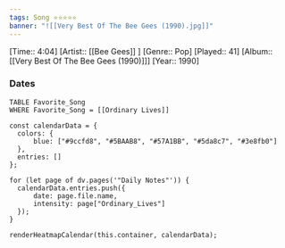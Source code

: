 ```yaml
---
tags: Song ⭐⭐⭐⭐⭐ 
banner: "![[Very Best Of The Bee Gees (1990).jpg]]"
---
```

[Time:: 4:04]
[Artist:: [[Bee Gees]] ]
[Genre:: Pop]
[Played:: 41]
[Album:: [[Very Best Of The Bee Gees (1990)]]]
[Year:: 1990]
### Dates
````dataview
TABLE Favorite_Song
WHERE Favorite_Song = [[Ordinary Lives]]
````

  ```dataviewjs
const calendarData = { 
	colors: { 
		blue: ["#9ccfd8", "#5BAAB8", "#57A1BB", "#5da8c7", "#3e8fb0"] 
	}, 
	entries: [] 
}; 

for (let page of dv.pages('"Daily Notes"')) { 
	calendarData.entries.push({ 
		date: page.file.name, 
		intensity: page["Ordinary_Lives"]
	}); 
} 

renderHeatmapCalendar(this.container, calendarData);
```

